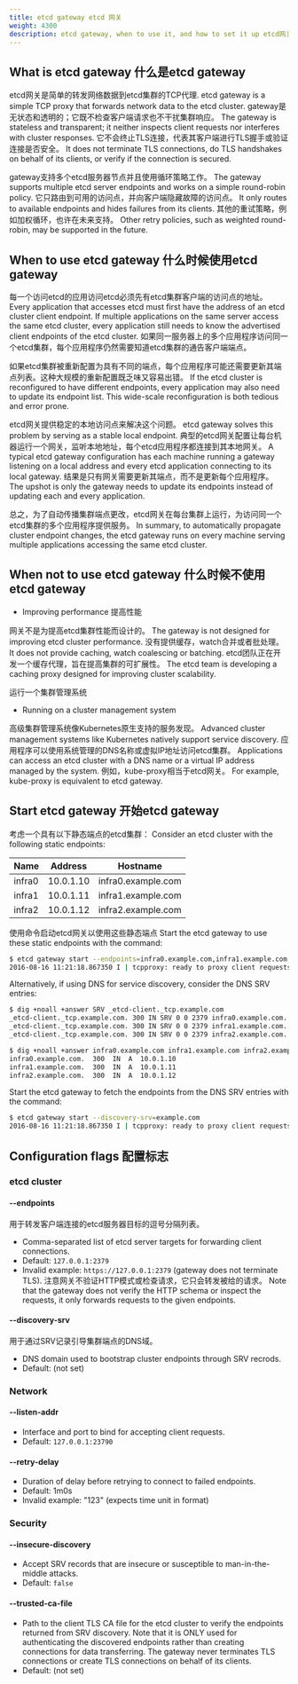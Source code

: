 ```yaml
---
title: etcd gateway etcd 网关
weight: 4300
description: etcd gateway, when to use it, and how to set it up etcd网关，何时使用它，以及如何设置它
---
```


## What is etcd gateway 什么是etcd gateway

etcd网关是简单的转发网络数据到etcd集群的TCP代理.
etcd gateway is a simple TCP proxy that forwards network data to the etcd cluster. 
gateway是无状态和透明的；它既不检查客户端请求也不干扰集群响应。
The gateway is stateless and transparent; it neither inspects client requests nor interferes with cluster responses. 
它不会终止TLS连接，代表其客户端进行TLS握手或验证连接是否安全。
It does not terminate TLS connections, do TLS handshakes on behalf of its clients, or verify if the connection is secured.

gateway支持多个etcd服务器节点并且使用循环策略工作。
The gateway supports multiple etcd server endpoints and works on a simple round-robin policy. 
它只路由到可用的访问点，并向客户端隐藏故障的访问点。
It only routes to available endpoints and hides failures from its clients. 
其他的重试策略，例如加权循环，也许在未来支持。
Other retry policies, such as weighted round-robin, may be supported in the future.

## When to use etcd gateway 什么时候使用etcd gateway

每一个访问etcd的应用访问etcd必须先有etcd集群客户端的访问点的地址。
Every application that accesses etcd must first have the address of an etcd cluster client endpoint. 
If multiple applications on the same server access the same etcd cluster, every application still needs to know the advertised client endpoints of the etcd cluster. 
如果同一服务器上的多个应用程序访问同一个etcd集群，每个应用程序仍然需要知道etcd集群的通告客户端端点。

如果etcd集群被重新配置为具有不同的端点，每个应用程序可能还需要更新其端点列表。这种大规模的重新配置既乏味又容易出错。
If the etcd cluster is reconfigured to have different endpoints, every application may also need to update its endpoint list. This wide-scale reconfiguration is both tedious and error prone.

etcd网关提供稳定的本地访问点来解决这个问题。
etcd gateway solves this problem by serving as a stable local endpoint. 
典型的etcd网关配置让每台机器运行一个网关，监听本地地址，每个etcd应用程序都连接到其本地网关。
A typical etcd gateway configuration has each machine running a gateway listening on a local address and every etcd application connecting to its local gateway. 
结果是只有网关需要更新其端点，而不是更新每个应用程序。
The upshot is only the gateway needs to update its endpoints instead of updating each and every application.

总之，为了自动传播集群端点更改，etcd网关在每台集群上运行，为访问同一个etcd集群的多个应用程序提供服务。
In summary, to automatically propagate cluster endpoint changes, the etcd gateway runs on every machine serving multiple applications accessing the same etcd cluster.

## When not to use etcd gateway 什么时候不使用etcd gateway

- Improving performance 提高性能

网关不是为提高etcd集群性能而设计的。
The gateway is not designed for improving etcd cluster performance. 
没有提供缓存，watch合并或者批处理。
It does not provide caching, watch coalescing or batching. 
etcd团队正在开发一个缓存代理，旨在提高集群的可扩展性。
The etcd team is developing a caching proxy designed for improving cluster scalability.

运行一个集群管理系统
- Running on a cluster management system

高级集群管理系统像Kubernetes原生支持的服务发现。
Advanced cluster management systems like Kubernetes natively support service discovery. 
应用程序可以使用系统管理的DNS名称或虚拟IP地址访问etcd集群。
Applications can access an etcd cluster with a DNS name or a virtual IP address managed by the system. 
例如，kube-proxy相当于etcd网关。
For example, kube-proxy is equivalent to etcd gateway.

## Start etcd gateway 开始etcd gateway
考虑一个具有以下静态端点的etcd集群：
Consider an etcd cluster with the following static endpoints:

|Name|Address|Hostname|
|------|---------|------------------|
|infra0|10.0.1.10|infra0.example.com|
|infra1|10.0.1.11|infra1.example.com|
|infra2|10.0.1.12|infra2.example.com|

使用命令启动etcd网关以使用这些静态端点
Start the etcd gateway to use these static endpoints with the command:

```bash
$ etcd gateway start --endpoints=infra0.example.com,infra1.example.com,infra2.example.com
2016-08-16 11:21:18.867350 I | tcpproxy: ready to proxy client requests to [...]
```

Alternatively, if using DNS for service discovery, consider the DNS SRV entries:

```bash
$ dig +noall +answer SRV _etcd-client._tcp.example.com
_etcd-client._tcp.example.com. 300 IN SRV 0 0 2379 infra0.example.com.
_etcd-client._tcp.example.com. 300 IN SRV 0 0 2379 infra1.example.com.
_etcd-client._tcp.example.com. 300 IN SRV 0 0 2379 infra2.example.com.
```

```bash
$ dig +noall +answer infra0.example.com infra1.example.com infra2.example.com
infra0.example.com.  300  IN  A  10.0.1.10
infra1.example.com.  300  IN  A  10.0.1.11
infra2.example.com.  300  IN  A  10.0.1.12
```

Start the etcd gateway to fetch the endpoints from the DNS SRV entries with the command:

```bash
$ etcd gateway start --discovery-srv=example.com
2016-08-16 11:21:18.867350 I | tcpproxy: ready to proxy client requests to [...]
```

## Configuration flags 配置标志

### etcd cluster

#### --endpoints
 用于转发客户端连接的etcd服务器目标的逗号分隔列表。
 * Comma-separated list of etcd server targets for forwarding client connections.
 * Default: `127.0.0.1:2379`
 * Invalid example: `https://127.0.0.1:2379` (gateway does not terminate TLS). 
 注意网关不验证HTTP模式或检查请求，它只会转发被给的请求。
 Note that the gateway does not verify the HTTP schema or inspect the requests, it only forwards requests to the given endpoints.

#### --discovery-srv 

用于通过SRV记录引导集群端点的DNS域。
 * DNS domain used to bootstrap cluster endpoints through SRV recrods.
 * Default: (not set)

### Network

#### --listen-addr

 * Interface and port to bind for accepting client requests.
 * Default: `127.0.0.1:23790`

#### --retry-delay

 * Duration of delay before retrying to connect to failed endpoints.
 * Default: 1m0s
 * Invalid example: "123" (expects time unit in format)

### Security

#### --insecure-discovery

 * Accept SRV records that are insecure or susceptible to man-in-the-middle attacks.
 * Default: `false`

#### --trusted-ca-file

 * Path to the client TLS CA file for the etcd cluster to verify the endpoints returned from SRV discovery. Note that it is ONLY used for authenticating the discovered endpoints rather than creating connections for data transferring. The gateway never terminates TLS connections or create TLS connections on behalf of its clients.
 * Default: (not set)
